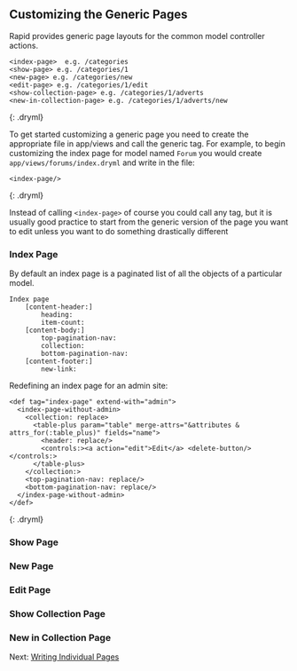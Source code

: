 ## Customizing the Generic Pages

Rapid provides generic page layouts for the common model controller actions.

    <index-page>  e.g. /categories
    <show-page> e.g. /categories/1
    <new-page> e.g. /categories/new
    <edit-page> e.g. /categories/1/edit
    <show-collection-page> e.g. /categories/1/adverts
    <new-in-collection-page> e.g. /categories/1/adverts/new
{: .dryml}

To get started customizing a generic page you need to create the appropriate file in app/views and call the generic tag. For example, to begin customizing the index page for model named `Forum` you would create `app/views/forums/index.dryml` and write in the file:

    <index-page/>
{: .dryml}

Instead of calling `<index-page>` of course you could call any tag, but it is usually good practice to start from the generic version of the page you want to edit unless you want to do something drastically different

### Index Page

By default an index page is a paginated list of all the objects of a particular model.

    Index page
        [content-header:]
            heading:
            item-count:
        [content-body:]
            top-pagination-nav:
            collection:
            bottom-pagination-nav:
        [content-footer:]
            new-link:
            
Redefining an index page for an admin site:

    <def tag="index-page" extend-with="admin">
      <index-page-without-admin>
        <collection: replace>
          <table-plus param="table" merge-attrs="&attributes & attrs_for(:table_plus)" fields="name">
            <header: replace/>
            <controls:><a action="edit">Edit</a> <delete-button/></controls:>
          </table-plus>
        </collection:>
        <top-pagination-nav: replace/>
        <bottom-pagination-nav: replace/>
      </index-page-without-admin>
    </def>
{: .dryml}

### Show Page

### New Page

### Edit Page

### Show Collection Page

### New in Collection Page

Next: [Writing Individual Pages](/pod-tutorial/3-3-dryml-individual-pages)